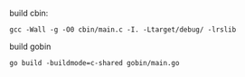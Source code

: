 build cbin:
```shell
gcc -Wall -g -O0 cbin/main.c -I. -Ltarget/debug/ -lrslib
```

build gobin
```shell
go build -buildmode=c-shared gobin/main.go
```
